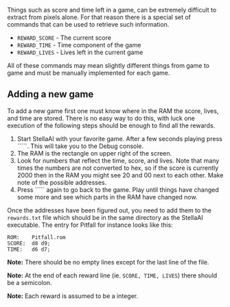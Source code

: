 Things such as score and time left in a game, can be extremely difficult to extract from pixels alone. For that reason there is a special set of commands that can be used to retrieve such information.

  * `REWARD_SCORE` - The current score
  * `REWARD_TIME` - Time component of the game
  * `REWARD_LIVES` - Lives left in the current game

All of these commands may mean slightly different things from game to game and must be manually implemented for each game.

## Adding a new game ##

To add a new game first one must know where in the RAM the score, lives, and time are stored. There is no easy way to do this, with luck one execution of the following steps should be enough to find all the rewards.

  1. Start StellaAI with your favorite game. After a few seconds playing press `````. This will take you to the Debug console.
  1. The RAM is the rectangle on upper right of the screen.
  1. Look for numbers that reflect the time, score, and lives. Note that many times the numbers are not converted to hex, so if the score is currently 2000 then in the RAM you might see 20 and 00 next to each other. Make note of the possible addresses.
  1. Press ````` again to go back to the game. Play until things have changed some more and see which parts in the RAM have changed now.

Once the addresses have been figured out, you need to add them to the `rewards.txt` file which should be in the same directory as the StellaAI executable. The entry for Pitfall for instance looks like this:
```
ROM:	Pitfall.rom
SCORE:	d8 d9;
TIME:	d6 d7;
```

**Note:** There should be no empty lines except for the last line of the file.

**Note:** At the end of each reward line (ie. `SCORE, TIME, LIVES`) there should be a semicolon.

**Note:** Each reward is assumed to be a integer.